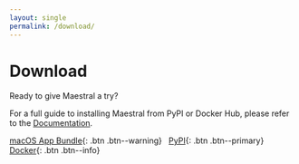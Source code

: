 ```yaml
---
layout: single
permalink: /download/
---
```


# Download

Ready to give Maestral a try?

For a full guide to installing Maestral from PyPI or Docker Hub, please refer to the [Documentation](/docs/installation).

[macOS App Bundle](https://github.com/SamSchott/maestral/releases){: .btn .btn--warning} &nbsp; [PyPI](https://pypi.org/project/maestral/){: .btn .btn--primary} &nbsp; [Docker](https://hub.docker.com/r/maestraldbx/maestral){: .btn .btn--info}
